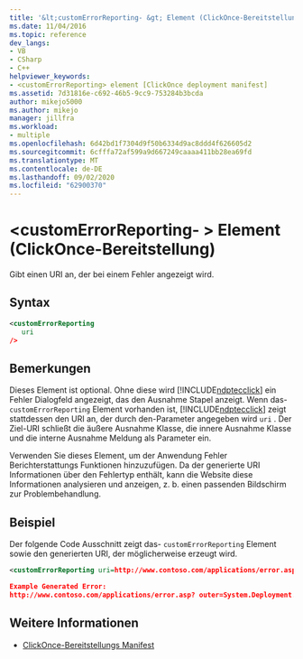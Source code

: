 ```yaml
---
title: '&lt;customErrorReporting- &gt; Element (ClickOnce-Bereitstellung) | Microsoft-Dokumentation'
ms.date: 11/04/2016
ms.topic: reference
dev_langs:
- VB
- CSharp
- C++
helpviewer_keywords:
- <customErrorReporting> element [ClickOnce deployment manifest]
ms.assetid: 7d31816e-c692-46b5-9cc9-753284b3bcda
author: mikejo5000
ms.author: mikejo
manager: jillfra
ms.workload:
- multiple
ms.openlocfilehash: 6d42bd1f7304d9f50b6334d9ac8ddd4f626605d2
ms.sourcegitcommit: 6cfffa72af599a9d667249caaaa411bb28ea69fd
ms.translationtype: MT
ms.contentlocale: de-DE
ms.lasthandoff: 09/02/2020
ms.locfileid: "62900370"
---
```

# <a name="ltcustomerrorreportinggt-element-clickonce-deployment"></a>&lt;customErrorReporting- &gt; Element (ClickOnce-Bereitstellung)
Gibt einen URI an, der bei einem Fehler angezeigt wird.

## <a name="syntax"></a>Syntax

```xml
<customErrorReporting
   uri
/>
```

## <a name="remarks"></a>Bemerkungen
 Dieses Element ist optional. Ohne diese wird [!INCLUDE[ndptecclick](../deployment/includes/ndptecclick_md.md)] ein Fehler Dialogfeld angezeigt, das den Ausnahme Stapel anzeigt. Wenn das- `customErrorReporting` Element vorhanden ist, [!INCLUDE[ndptecclick](../deployment/includes/ndptecclick_md.md)] zeigt stattdessen den URI an, der durch den-Parameter angegeben wird `uri` . Der Ziel-URI schließt die äußere Ausnahme Klasse, die innere Ausnahme Klasse und die interne Ausnahme Meldung als Parameter ein.

 Verwenden Sie dieses Element, um der Anwendung Fehler Berichterstattungs Funktionen hinzuzufügen. Da der generierte URI Informationen über den Fehlertyp enthält, kann die Website diese Informationen analysieren und anzeigen, z. b. einen passenden Bildschirm zur Problembehandlung.

## <a name="example"></a>Beispiel
 Der folgende Code Ausschnitt zeigt das- `customErrorReporting` Element sowie den generierten URI, der möglicherweise erzeugt wird.

```xml
<customErrorReporting uri=http://www.contoso.com/applications/error.asp />

Example Generated Error:
http://www.contoso.com/applications/error.asp? outer=System.Deployment.Application.InvalidDeploymentException&&inner=System.Deployment.Application.InvalidDeploymentException&&msg=The%20application%20manifest%20is%20signed,%20but%20the%20deployment%20manifest%20is%20unsigned.%20Both%20manifests%20must%20be%20either%20signed%20or%20unsigned.
```

## <a name="see-also"></a>Weitere Informationen
- [ClickOnce-Bereitstellungs Manifest](../deployment/clickonce-deployment-manifest.md)